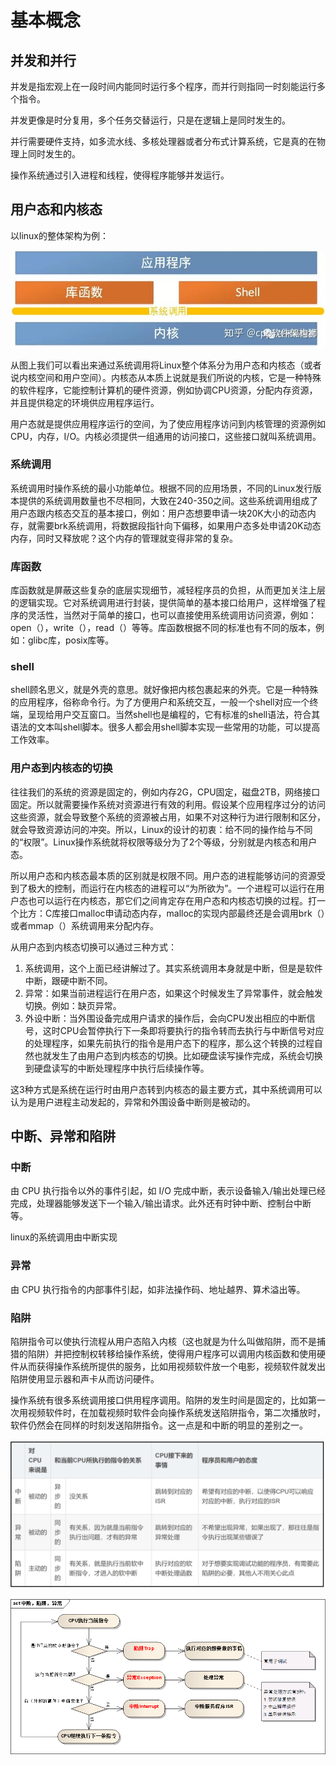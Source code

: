 <!--
 * @Author: your name
 * @Date: 2020-06-21 21:37:02
 * @LastEditTime: 2020-06-22 11:20:11
 * @LastEditors: Please set LastEditors
 * @Description: In User Settings Edit
 * @FilePath: \undefinedc:\Users\conan\Desktop\LongTime\StupidBirdFliesFirst\OperationSystem\Fundamental.md
--> 
# 基本概念
## 并发和并行
并发是指宏观上在一段时间内能同时运行多个程序，而并行则指同一时刻能运行多个指令。

并发更像是时分复用，多个任务交替运行，只是在逻辑上是同时发生的。

并行需要硬件支持，如多流水线、多核处理器或者分布式计算系统，它是真的在物理上同时发生的。

操作系统通过引入进程和线程，使得程序能够并发运行。

## 用户态和内核态
以linux的整体架构为例：

![](linux.jpg)

从图上我们可以看出来通过系统调用将Linux整个体系分为用户态和内核态（或者说内核空间和用户空间）。内核态从本质上说就是我们所说的内核，它是一种特殊的软件程序，它能控制计算机的硬件资源，例如协调CPU资源，分配内存资源，并且提供稳定的环境供应用程序运行。

用户态就是提供应用程序运行的空间，为了使应用程序访问到内核管理的资源例如CPU，内存，I/O。内核必须提供一组通用的访问接口，这些接口就叫系统调用。

### 系统调用
系统调用时操作系统的最小功能单位。根据不同的应用场景，不同的Linux发行版本提供的系统调用数量也不尽相同，大致在240-350之间。这些系统调用组成了用户态跟内核态交互的基本接口，例如：用户态想要申请一块20K大小的动态内存，就需要brk系统调用，将数据段指针向下偏移，如果用户态多处申请20K动态内存，同时又释放呢？这个内存的管理就变得非常的复杂。

### 库函数
库函数就是屏蔽这些复杂的底层实现细节，减轻程序员的负担，从而更加关注上层的逻辑实现。它对系统调用进行封装，提供简单的基本接口给用户，这样增强了程序的灵活性，当然对于简单的接口，也可以直接使用系统调用访问资源，例如：open（），write（），read（）等等。库函数根据不同的标准也有不同的版本，例如：glibc库，posix库等。

### shell
shell顾名思义，就是外壳的意思。就好像把内核包裹起来的外壳。它是一种特殊的应用程序，俗称命令行。为了方便用户和系统交互，一般一个shell对应一个终端，呈现给用户交互窗口。当然shell也是编程的，它有标准的shell语法，符合其语法的文本叫shell脚本。很多人都会用shell脚本实现一些常用的功能，可以提高工作效率。

### 用户态到内核态的切换
往往我们的系统的资源是固定的，例如内存2G，CPU固定，磁盘2TB，网络接口固定。所以就需要操作系统对资源进行有效的利用。假设某个应用程序过分的访问这些资源，就会导致整个系统的资源被占用，如果不对这种行为进行限制和区分，就会导致资源访问的冲突。所以，Linux的设计的初衷：给不同的操作给与不同的“权限”。Linux操作系统就将权限等级分为了2个等级，分别就是内核态和用户态。

所以用户态和内核态最本质的区别就是权限不同。用户态的进程能够访问的资源受到了极大的控制，而运行在内核态的进程可以“为所欲为”。一个进程可以运行在用户态也可以运行在内核态，那它们之间肯定存在用户态和内核态切换的过程。打一个比方：C库接口malloc申请动态内存，malloc的实现内部最终还是会调用brk（）或者mmap（）系统调用来分配内存。

从用户态到内核态切换可以通过三种方式：
1. 系统调用，这个上面已经讲解过了。其实系统调用本身就是中断，但是是软件中断，跟硬中断不同。
2. 异常：如果当前进程运行在用户态，如果这个时候发生了异常事件，就会触发切换。例如：缺页异常。
3. 外设中断：当外围设备完成用户请求的操作后，会向CPU发出相应的中断信号，这时CPU会暂停执行下一条即将要执行的指令转而去执行与中断信号对应的处理程序，如果先前执行的指令是用户态下的程序，那么这个转换的过程自然也就发生了由用户态到内核态的切换。比如硬盘读写操作完成，系统会切换到硬盘读写的中断处理程序中执行后续操作等。

这3种方式是系统在运行时由用户态转到内核态的最主要方式，其中系统调用可以认为是用户进程主动发起的，异常和外围设备中断则是被动的。

## 中断、异常和陷阱
### 中断
由 CPU 执行指令以外的事件引起，如 I/O 完成中断，表示设备输入/输出处理已经完成，处理器能够发送下一个输入/输出请求。此外还有时钟中断、控制台中断等。

linux的系统调用由中断实现

### 异常
由 CPU 执行指令的内部事件引起，如非法操作码、地址越界、算术溢出等。

### 陷阱
陷阱指令可以使执行流程从用户态陷入内核（这也就是为什么叫做陷阱，而不是捕猎的陷阱）并把控制权转移给操作系统，使得用户程序可以调用内核函数和使用硬件从而获得操作系统所提供的服务，比如用视频软件放一个电影，视频软件就发出陷阱使用显示器和声卡从而访问硬件。

操作系统有很多系统调用接口供用程序调用。陷阱的发生时间是固定的，比如第一次用视频软件时，在加载视频时软件会向操作系统发送陷阱指令，第二次播放时，软件仍然会在同样的时刻发送陷阱指令。这一点是和中断的明显的差别之一。

![](difference.jpg)

![](interrput_trap_exception.png)
